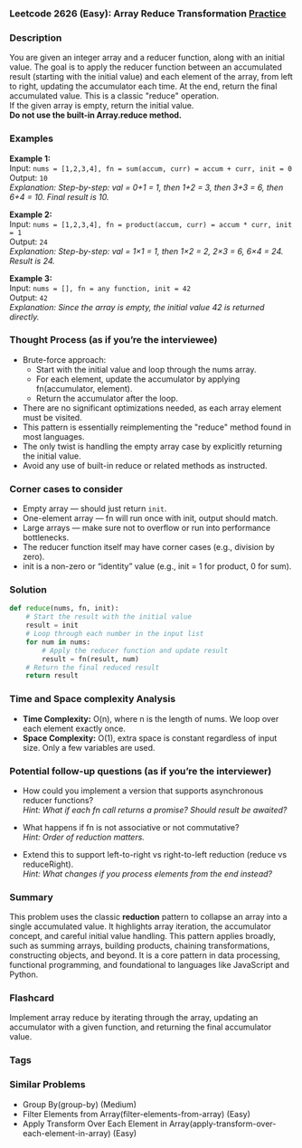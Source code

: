 ### Leetcode 2626 (Easy): Array Reduce Transformation [Practice](https://leetcode.com/problems/array-reduce-transformation)

### Description  
You are given an integer array and a reducer function, along with an initial value. The goal is to apply the reducer function between an accumulated result (starting with the initial value) and each element of the array, from left to right, updating the accumulator each time. At the end, return the final accumulated value. This is a classic "reduce" operation.  
If the given array is empty, return the initial value.  
**Do not use the built-in Array.reduce method.**

### Examples  

**Example 1:**  
Input: `nums = [1,2,3,4], fn = sum(accum, curr) = accum + curr, init = 0`  
Output: `10`  
*Explanation: Step-by-step: val = 0+1 = 1, then 1+2 = 3, then 3+3 = 6, then 6+4 = 10. Final result is 10.*

**Example 2:**  
Input: `nums = [1,2,3,4], fn = product(accum, curr) = accum * curr, init = 1`  
Output: `24`  
*Explanation: Step-by-step: val = 1×1 = 1, then 1×2 = 2, 2×3 = 6, 6×4 = 24. Result is 24.*

**Example 3:**  
Input: `nums = [], fn = any function, init = 42`  
Output: `42`  
*Explanation: Since the array is empty, the initial value 42 is returned directly.*

### Thought Process (as if you’re the interviewee)  
- Brute-force approach:  
  - Start with the initial value and loop through the nums array.
  - For each element, update the accumulator by applying fn(accumulator, element).
  - Return the accumulator after the loop.
- There are no significant optimizations needed, as each array element must be visited.  
- This pattern is essentially reimplementing the "reduce" method found in most languages.  
- The only twist is handling the empty array case by explicitly returning the initial value.  
- Avoid any use of built-in reduce or related methods as instructed.

### Corner cases to consider  
- Empty array — should just return `init`.  
- One-element array — fn will run once with init, output should match.  
- Large arrays — make sure not to overflow or run into performance bottlenecks.
- The reducer function itself may have corner cases (e.g., division by zero).
- init is a non-zero or “identity” value (e.g., init = 1 for product, 0 for sum).

### Solution

```python
def reduce(nums, fn, init):
    # Start the result with the initial value
    result = init
    # Loop through each number in the input list
    for num in nums:
        # Apply the reducer function and update result
        result = fn(result, num)
    # Return the final reduced result
    return result
```

### Time and Space complexity Analysis  

- **Time Complexity:** O(n), where n is the length of nums. We loop over each element exactly once.
- **Space Complexity:** O(1), extra space is constant regardless of input size. Only a few variables are used.

### Potential follow-up questions (as if you’re the interviewer)  

- How could you implement a version that supports asynchronous reducer functions?  
  *Hint: What if each fn call returns a promise? Should result be awaited?*

- What happens if fn is not associative or not commutative?  
  *Hint: Order of reduction matters.*

- Extend this to support left-to-right vs right-to-left reduction (reduce vs reduceRight).  
  *Hint: What changes if you process elements from the end instead?*

### Summary
This problem uses the classic **reduction** pattern to collapse an array into a single accumulated value. It highlights array iteration, the accumulator concept, and careful initial value handling. This pattern applies broadly, such as summing arrays, building products, chaining transformations, constructing objects, and beyond. It is a core pattern in data processing, functional programming, and foundational to languages like JavaScript and Python.


### Flashcard
Implement array reduce by iterating through the array, updating an accumulator with a given function, and returning the final accumulator value.

### Tags

### Similar Problems
- Group By(group-by) (Medium)
- Filter Elements from Array(filter-elements-from-array) (Easy)
- Apply Transform Over Each Element in Array(apply-transform-over-each-element-in-array) (Easy)